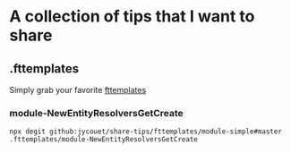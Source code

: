 # A collection of tips that I want to share

## .fttemplates

Simply grab your favorite [fttemplates](https://marketplace.visualstudio.com/items?itemName=Huuums.vscode-fast-folder-structure)

### module-NewEntityResolversGetCreate

`npx degit github:jycouet/share-tips/fttemplates/module-simple#master .fttemplates/module-NewEntityResolversGetCreate`
